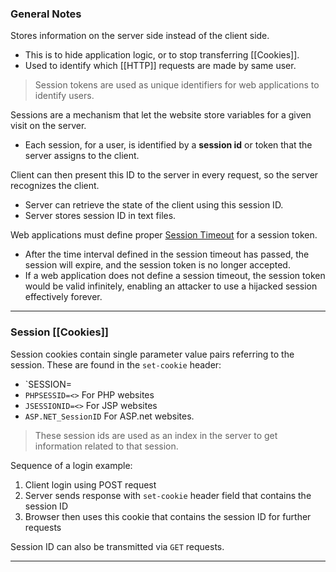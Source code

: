 ### General Notes

Stores information on the server side instead of the client side.
- This is to hide application logic, or to stop transferring [[Cookies]].
- Used to identify which [[HTTP]] requests are made by same user.

> Session tokens are used as unique identifiers for web applications to identify users.

Sessions are a mechanism that let the website store variables for a given visit on the server.
- Each session, for a user, is identified by a **session id** or token that the server assigns to the client.

Client can then present this ID to the server in every request, so the server recognizes the client.
- Server can retrieve the state of the client using this session ID. 
- Server stores session ID in text files.

Web applications must define  proper [Session Timeout](https://owasp.org/www-community/Session_Timeout) for a session token. 
- After the time interval defined in the session timeout has passed, the session will expire, and the session token is no longer accepted. 
- If a web application does not define a session timeout, the session token would be valid infinitely, enabling an attacker to use a hijacked session effectively forever.

---
### Session [[Cookies]]

Session cookies contain single parameter value pairs referring to the session. These are found in the `set-cookie` header: 
* `SESSION=<session-ID>
* `PHPSESSID=<>` For PHP websites
* `JSESSIONID=<>` For JSP websites
* `ASP.NET_SessionID` For ASP.net websites.

> These session ids are used as an index in the server to get information related to that session.

Sequence of a login example:
1. Client login using POST request
2. Server sends response with `set-cookie` header field that contains the session ID
3. Browser then uses this cookie that contains the session ID for further requests

Session ID can also be transmitted via `GET` requests.

---

